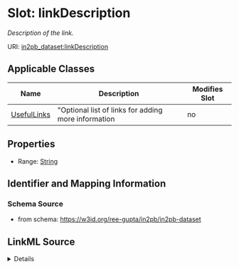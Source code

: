# Slot: linkDescription


_Description of the link._



URI: [in2pb_dataset:linkDescription](https://w3id.org/ree-gupta/in2pb/in2pb-datasetlinkDescription)



<!-- no inheritance hierarchy -->




## Applicable Classes

| Name | Description | Modifies Slot |
| --- | --- | --- |
[UsefulLinks](UsefulLinks.md) | "Optional list of links for adding more information |  no  |







## Properties

* Range: [String](String.md)





## Identifier and Mapping Information







### Schema Source


* from schema: https://w3id.org/ree-gupta/in2pb/in2pb-dataset




## LinkML Source

<details>
```yaml
name: linkDescription
description: Description of the link.
from_schema: https://w3id.org/ree-gupta/in2pb/in2pb-dataset
rank: 1000
alias: linkDescription
domain_of:
- UsefulLinks
range: string

```
</details>